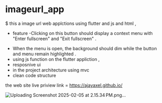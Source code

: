 # imageurl_app

$ this a image url web applctions using flutter and js and html ,
* feature
 -Clicking on this button should display a context menu with "Enter fullscreen" and "Exit fullscreen" .
 - When the menu is open, the background should dim while the button and menu remain highlighted .
 - using js function on the flutter appliction ,
 - resposnive ui
 - in the project architecture using mvc
 - clean code structure

the web site live priview link = https://ajayaxel.github.io/

![Uploading Screenshot 2025-02-05 at 2.15.34 PM.png…]()
